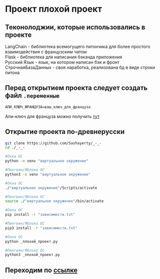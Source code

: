 # Проект плохой проект

## Теконолоджии, которые использовались в проекте

LangChain - библиотека всемогущего питончика для более простого взаимодействия с французским чатом  
Flask - библиотека для написания бэкэнда приложения  
Русский Язык - язык, на котором написан бэк и фронт  
СтрочнаяБазаДанных - своя наработка, реализована бд в виде строки питона  

## Перед открытием проекта следует создать файл `.переменные`

```bash
АПИ_КЛЮЧ_ФРАНЦУЗА=ваш_ключ_для_француза
```

Апи-ключ для француза можно получить [тут](https://console.mistral.ai/api-keys)

## Открытие проекта по-древнерусски

```bash
git clone https://github.com/Sashayerty/_-_-
cd ./_-_-

#Окна ОС
python -m venv "виртуальное окружение"

#Пингвин/Яблоко ОС
python3 -m venv "виртуальное окружение"

#Окна ОС
./"виртуальное окружение"/Scripts/activate

#Пингвин/Яблоко ОС
source ./"виртуальное окружение"/bin/activate

#Окна ОС
pip install -r "зависимости.txt"

#Пингвин/Яблоко ОС
pip3 install -r "зависимости.txt"

#Окна ОС
python _плохой_проект.py

#Пингвин/Яблоко ОС
python3 _плохой_проект.py
```

## Переходим по [ссылке](http://127.0.0.1:5000/главная)
